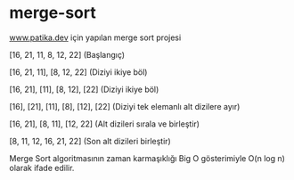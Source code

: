 # merge-sort
www.patika.dev için yapılan merge sort projesi

[16, 21, 11, 8, 12, 22] (Başlangıç)

[16, 21, 11], [8, 12, 22] (Diziyi ikiye böl)

[16, 21], [11], [8, 12], [22] (Diziyi ikiye böl)

[16], [21], [11], [8], [12], [22] (Diziyi tek elemanlı alt dizilere ayır)

[16, 21], [8, 11], [12, 22] (Alt dizileri sırala ve birleştir)

[8, 11, 12, 16, 21, 22] (Son alt dizileri birleştir)

Merge Sort algoritmasının zaman karmaşıklığı Big O gösterimiyle O(n log n) olarak ifade edilir.
